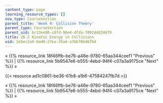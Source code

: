 ```yaml
---
content_type: page
learning_resource_types: []
ocw_type: CourseSection
parent_title: 'Week 9: Collision Theory'
parent_type: CourseSection
parent_uid: bc33ee80-c8fd-90e4-dfda-7092ddd24879
title: 26.2 Kinetic Energy in Collisions
uid: 2ebec2a9-0ad8-27ea-35ad-a76b78bd67bd
---
```


« {{% resource_link 18f46ffb-be76-a46e-9780-65aa344ceef1 "Previous" %}} | {{% resource_link 5b9547e6-b555-4ebd-94f4-c07a3a9175ce "Next" %}} »

{{< resource ad1c0861-be36-61b8-a1b6-47584247fb7d >}}

« {{% resource_link 18f46ffb-be76-a46e-9780-65aa344ceef1 "Previous" %}} | {{% resource_link 5b9547e6-b555-4ebd-94f4-c07a3a9175ce "Next" %}} »